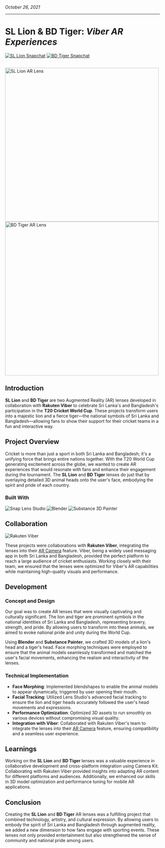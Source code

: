 *October 26, 2021*
***

# SL Lion & BD Tiger: *Viber AR Experiences*

<a href="https://lens.snapchat.com/4c1f04fad14e4c3fb2168f5ebb20f1d4" target="_blank"><img src="https://img.shields.io/badge/SL%20Lion-Snapchat%20Lens-FFFC00" alt="SL Lion Snapchat"></a>
<a href="https://www.snapchat.com/unlock/?type=SNAPCODE&uuid=c4c672b1897041cb95fe73d6de75eb75&metadata=01" target="_blank"><img src="https://img.shields.io/badge/BD%20Tiger-Snapchat%20Lens-FFFC00" alt="BD Tiger Snapchat"></a>

<br/>
<img src="https://i.giphy.com/media/L3pc7pf1a1tCVCT0Dp/giphy.gif" alt="SL Lion AR Lens" height="500"/>
<img src="https://i.giphy.com/media/FsGyagQuZ8Dsgw3K2c/giphy.gif" alt="BD Tiger AR Lens" height="500"/>

## Introduction

**SL Lion** and **BD Tiger** are two Augmented Reality (AR) lenses developed in collaboration with **Rakuten Viber** to celebrate Sri Lanka's and Bangladesh's participation in the **T20 Cricket World Cup**. These projects transform users into a majestic lion and a fierce tiger—the national symbols of Sri Lanka and Bangladesh—allowing fans to show their support for their cricket teams in a fun and interactive way.

## Project Overview

Cricket is more than just a sport in both Sri Lanka and Bangladesh; it's a unifying force that brings entire nations together. With the T20 World Cup generating excitement across the globe, we wanted to create AR experiences that would resonate with fans and enhance their engagement during the tournament. The **SL Lion** and **BD Tiger** lenses do just that by overlaying detailed 3D animal heads onto the user's face, embodying the spirit and pride of each country.

### Built With

![Snap Lens Studio](https://img.shields.io/badge/Snap%20Lens%20Studio-FFFC00?style=for-the-badge&logo=snapchat&logoColor=black) 
![Blender](https://img.shields.io/badge/Blender-F5792A?style=for-the-badge&logo=blender&logoColor=white) 
![Substance 3D Painter](https://img.shields.io/badge/Substance%203D%20Painter-9CE945?style=for-the-badge&logo=adobe&logoColor=gray)
## Collaboration

![Rakuten Viber](https://img.shields.io/badge/Rakuten%20Viber-7360F2?style=for-the-badge&logo=viber&logoColor=white)

These projects were collaborations with **Rakuten Viber**, integrating the lenses into their [AR Camera](https://www.forbusiness.viber.com/en/blog/post/rakuten-viber-snap-partnership/) feature. Viber, being a widely used messaging app in both Sri Lanka and Bangladesh, provided the perfect platform to reach a large audience of cricket enthusiasts. Working closely with their team, we ensured that the lenses were optimized for Viber's AR capabilities while maintaining high-quality visuals and performance.

## Development

### Concept and Design

Our goal was to create AR lenses that were visually captivating and culturally significant. The lion and tiger are prominent symbols in the national identities of Sri Lanka and Bangladesh, representing bravery, strength, and pride. By allowing users to transform into these animals, we aimed to evoke national pride and unity during the World Cup.

Using **Blender** and **Substance Painter**, we crafted 3D models of a lion's head and a tiger's head. Face morphing techniques were employed to ensure that the animal models seamlessly transformed and matched the user's facial movements, enhancing the realism and interactivity of the lenses.

### Technical Implementation

- **Face Morphing**: Implemented blendshapes to enable the animal models to appear dynamically, triggered by user opening their mouth.
- **Facial Tracking**: Utilized Lens Studio's advanced facial tracking to ensure the lion and tiger heads accurately followed the user's head movements and expressions.
- **Performance Optimization**: Optimized 3D assets to run smoothly on various devices without compromising visual quality.
- **Integration with Viber**: Collaborated with Rakuten Viber's team to integrate the lenses into their [AR Camera](https://www.forbusiness.viber.com/en/blog/post/rakuten-viber-snap-partnership/) feature, ensuring compatibility and a seamless user experience.

## Learnings

Working on the **SL Lion** and **BD Tiger** lenses was a valuable experience in collaborative development and cross-platform integration using Camera Kit. Collaborating with Rakuten Viber provided insights into adapting AR content for different platforms and audiences. Additionally, we enhanced our skills in 3D model optimization and performance tuning for mobile AR applications.

## Conclusion

Creating the **SL Lion** and **BD Tiger** AR lenses was a fulfilling project that combined technology, artistry, and cultural expression. By allowing users to embody the spirit of Sri Lanka and Bangladesh through augmented reality, we added a new dimension to how fans engage with sporting events. These lenses not only provided entertainment but also strengthened the sense of community and national pride among users.
